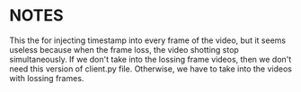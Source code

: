 # NOTES
This the for injecting timestamp into every frame of the video, but it seems useless because when the frame loss, the video shotting stop simultaneously. If we don't take into the lossing frame videos, then we don't need this version of client.py file. Otherwise, we have to take into the videos with lossing frames.
